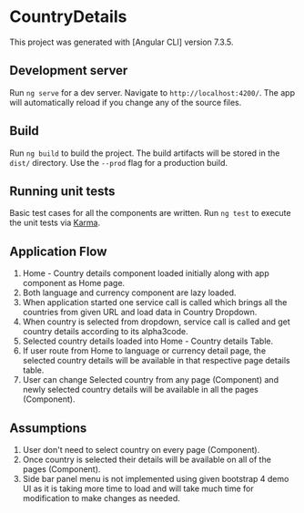 # CountryDetails

This project was generated with [Angular CLI] version 7.3.5.

## Development server

Run `ng serve` for a dev server. Navigate to `http://localhost:4200/`. The app will automatically reload if you change any of the source files.


## Build

Run `ng build` to build the project. The build artifacts will be stored in the `dist/` directory. Use the `--prod` flag for a production build.

## Running unit tests

Basic test cases for all the components are written.
Run `ng test` to execute the unit tests via [Karma](https://karma-runner.github.io).


## Application Flow

1. Home - Country details component loaded initially along with app component as Home page.
2. Both language and currency component are lazy loaded.
3. When application started one service call is called which brings all the countries from given URL and load data in Country Dropdown.
4. When country is selected from dropdown, service call is called and get country details according to its alpha3code.
5. Selected country details loaded into Home - Country details Table.
6. If user route from Home to language or currency detail page, the selected country details will be available in that respective page details table.
7. User can change Selected country from any page (Component) and newly selected country details will be available in all the pages (Component).


## Assumptions

1. User don't need to select country on every page (Component).
2. Once country is selected their details will be available on all of the pages (Component).
3. Side bar panel menu is not implemented using given bootstrap 4 demo UI as it is taking more time to load and will take much time for modification to make changes as needed.




